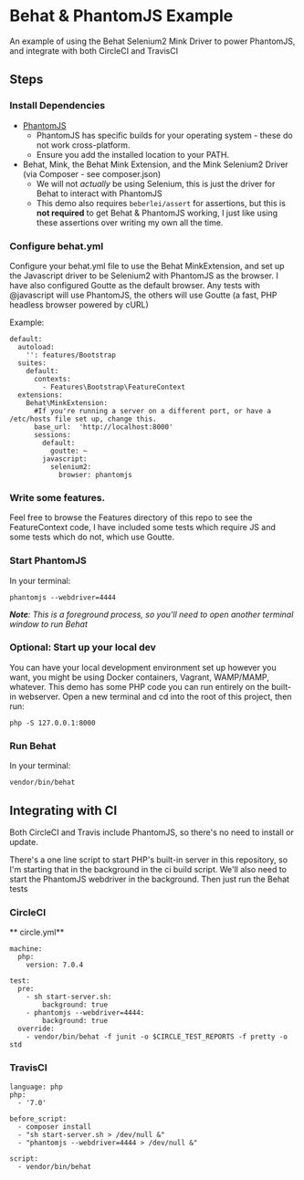 # Behat & PhantomJS Example
An example of using the Behat Selenium2 Mink Driver to power PhantomJS, and integrate with both CircleCI and TravisCI

## Steps

### Install Dependencies
- [PhantomJS](http://phantomjs.org/download.html)
    - PhantomJS has specific builds for your operating system - these do not work cross-platform.
    - Ensure you add the installed location to your PATH.
- Behat, Mink, the Behat Mink Extension, and the Mink Selenium2 Driver (via Composer - see composer.json)
    - We will not *actually* be using Selenium, this is just the driver for Behat to interact with PhantomJS
    - This demo also requires `beberlei/assert` for assertions, but this is **not required** to get Behat & PhantomJS working, I just like using these assertions over writing my own all the time.

### Configure behat.yml
Configure your behat.yml file to use the Behat MinkExtension, and set up the Javascript driver to be Selenium2 with PhantomJS as the browser. I have also configured Goutte as the default browser. Any tests with @javascript will use PhantomJS, the others will use Goutte (a fast, PHP headless browser powered by cURL)

Example:
```
default:
  autoload:
    '': features/Bootstrap
  suites:
    default:
      contexts:
        - Features\Bootstrap\FeatureContext
  extensions:
    Behat\MinkExtension:
      #If you're running a server on a different port, or have a /etc/hosts file set up, change this.
      base_url:  'http://localhost:8000' 
      sessions:
        default:
          goutte: ~
        javascript:
          selenium2:
            browser: phantomjs
```

### Write some features. 
Feel free to browse the Features directory of this repo to see the FeatureContext code, I have included some tests which require JS and some tests which do not, which use Goutte.

### Start PhantomJS
In your terminal:
```
phantomjs --webdriver=4444
```
***Note**: *This is a foreground process, so you'll need to open another terminal window to run Behat**

### Optional: Start up your local dev
You can have your local development environment set up however you want, you might be using Docker containers, Vagrant, WAMP/MAMP, whatever. This demo has some PHP code you can run entirely on the built-in webserver. Open a new terminal and cd into the root of this project, then run:
```
php -S 127.0.0.1:8000
```

### Run Behat
In your terminal:
```
vendor/bin/behat
```

## Integrating with CI

Both CircleCI and Travis include PhantomJS, so there's no need to install or update. 

There's a one line script to start PHP's built-in server in this repository, so I'm starting that in the background in the ci build script. We'll also need to start the PhantomJS webdriver in the background. Then just run the Behat tests

### CircleCI
** circle.yml**

```
machine:
  php:
    version: 7.0.4

test:
  pre:
    - sh start-server.sh:
        background: true
    - phantomjs --webdriver=4444:
        background: true
  override:
    - vendor/bin/behat -f junit -o $CIRCLE_TEST_REPORTS -f pretty -o std
```

### TravisCI
```
language: php
php:
  - '7.0'

before_script:
  - composer install
  - "sh start-server.sh > /dev/null &"
  - "phantomjs --webdriver=4444 > /dev/null &"

script:
  - vendor/bin/behat
```
